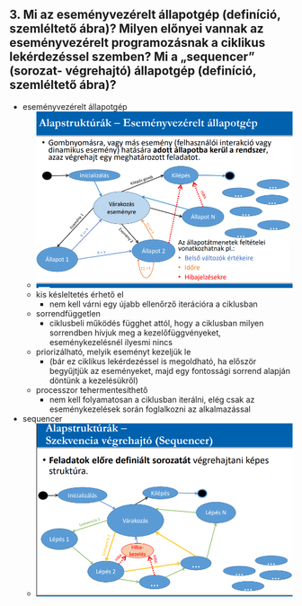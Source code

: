 ## 3. Mi az eseményvezérelt állapotgép (definíció, szemléltető ábra)? Milyen előnyei vannak az eseményvezérelt programozásnak a ciklikus lekérdezéssel szemben? Mi a „sequencer” (sorozat- végrehajtó) állapotgép (definíció, szemléltető ábra)?

- eseményvezérelt állapotgép
  - ![Általános eseményvezérelt állapotgép](./img/fig_state_machine_interrupt.png)
  - kis késleltetés érhető el
    - nem kell várni egy újabb ellenőrző iterációra a ciklusban
  - sorrendfüggetlen
    - ciklusbeli működés függhet attól, hogy a ciklusban milyen sorrendben hívjuk meg a kezelőfüggvényeket, eseménykezelésnél ilyesmi nincs
  - priorizálható, melyik eseményt kezeljük le
    - (bár ez ciklikus lekérdezéssel is megoldható, ha először begyűjtjük az eseményeket, majd egy fontossági sorrend alapján döntünk a kezelésükről)
  - processzor tehermentesíthető
    - nem kell folyamatosan a ciklusban iterálni, elég csak az eseménykezelések során foglalkozni az alkalmazással
- sequencer
  - ![Általános Sequencer](./img/fig_sequency.png)
